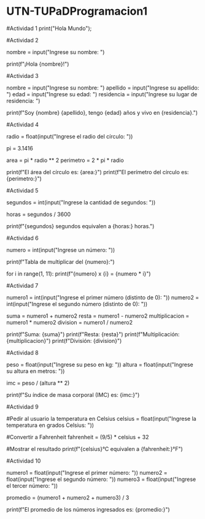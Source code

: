 # UTN-TUPaDProgramacion1

#Actividad 1
print("Hola Mundo");

#Actividad 2

nombre = input("Ingrese su nombre: ")

print(f"¡Hola {nombre}!")


#Actividad 3

nombre = input("Ingrese su nombre: ")
apellido = input("Ingrese su apellido: ")
edad = input("Ingrese su edad: ")
residencia = input("Ingrese su lugar de residencia: ")

print(f"Soy {nombre} {apellido}, tengo {edad} años y vivo en {residencia}.")


#Actividad 4

radio = float(input("Ingrese el radio del círculo: "))

pi = 3.1416

area = pi * radio ** 2
perimetro = 2 * pi * radio

print(f"El área del círculo es: {area:}")
print(f"El perímetro del círculo es: {perimetro:}")


#Actividad 5

segundos = int(input("Ingrese la cantidad de segundos: "))

horas = segundos / 3600  

print(f"{segundos} segundos equivalen a {horas:} horas.")


#Actividad 6

numero = int(input("Ingrese un número: "))

print(f"Tabla de multiplicar del {numero}:")

for i in range(1, 11):
    print(f"{numero} x {i} = {numero * i}")


#Actividad 7

numero1 = int(input("Ingrese el primer número (distinto de 0): "))
numero2 = int(input("Ingrese el segundo número (distinto de 0): "))

suma = numero1 + numero2
resta = numero1 - numero2
multiplicacion = numero1 * numero2
division = numero1 / numero2  

print(f"Suma: {suma}")
print(f"Resta: {resta}")
print(f"Multiplicación: {multiplicacion}")
print(f"División: {division}")


#Actividad 8

peso = float(input("Ingrese su peso en kg: "))
altura = float(input("Ingrese su altura en metros: "))

imc = peso / (altura ** 2)

print(f"Su índice de masa corporal (IMC) es: {imc:}")


#Actividad 9

#Pedir al usuario la temperatura en Celsius
celsius = float(input("Ingrese la temperatura en grados Celsius: "))

#Convertir a Fahrenheit
fahrenheit = (9/5) * celsius + 32

#Mostrar el resultado
print(f"{celsius}°C equivalen a {fahrenheit:}°F")


#Actividad 10


numero1 = float(input("Ingrese el primer número: "))
numero2 = float(input("Ingrese el segundo número: "))
numero3 = float(input("Ingrese el tercer número: "))

promedio = (numero1 + numero2 + numero3) / 3

print(f"El promedio de los números ingresados es: {promedio:}")
